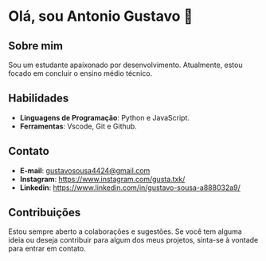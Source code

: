 # Olá, sou Antonio Gustavo 👋

## Sobre mim

Sou um estudante apaixonado por desenvolvimento. Atualmente, estou focado em concluir o ensino médio técnico.

## Habilidades

- **Linguagens de Programação**: Python e JavaScript.
- **Ferramentas**: Vscode, Git e Github.

## Contato

- **E-mail**: gustavosousa4424@gmail.com
- **Instagram**: https://www.instagram.com/gusta.txk/
- **Linkedin**: https://www.linkedin.com/in/gustavo-sousa-a888032a9/

## Contribuições

Estou sempre aberto a colaborações e sugestões. Se você tem alguma ideia ou deseja contribuir para algum dos meus projetos, sinta-se à vontade para entrar em contato.
